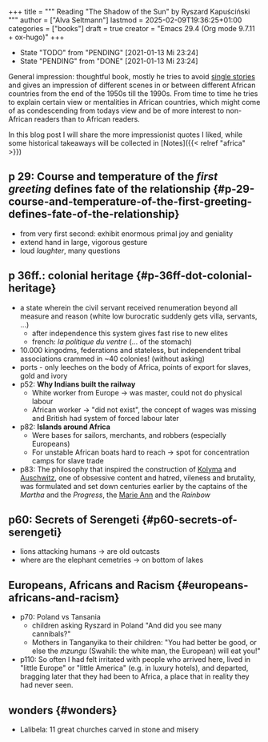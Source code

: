 +++
title = """
  Reading "The Shadow of the Sun" by Ryszard Kapuściński
  """
author = ["Alva Seltmann"]
lastmod = 2025-02-09T19:36:25+01:00
categories = ["books"]
draft = true
creator = "Emacs 29.4 (Org mode 9.7.11 + ox-hugo)"
+++

-   State "TODO"       from "PENDING"    <span class="timestamp-wrapper"><span class="timestamp">[2021-01-13 Mi 23:24]</span></span>
-   State "PENDING"    from "DONE"       <span class="timestamp-wrapper"><span class="timestamp">[2021-01-13 Mi 23:24]</span></span>

General impression: thoughtful book, mostly he tries to avoid [single stories](https://www.youtube.com/watch?v=D9Ihs241zeg) and
gives an impression of different scenes in or between different African
countries from the end of the 1950s till the 1990s. From time to time he tries
to explain certain view or mentalities in African countries, which might come of
as condescending from todays view and be of more interest to non-African readers
than to African readers.

<!--more-->

In this blog post I will share the more impressionist quotes I liked, while some
historical takeaways will be collected in [Notes]({{< relref "africa" >}})


## p 29: Course and temperature of the _first greeting_ defines fate of the relationship {#p-29-course-and-temperature-of-the-first-greeting-defines-fate-of-the-relationship}

-   from very first second: exhibit enormous primal joy and geniality
-   extend hand in large, vigorous gesture
-   loud _laughter_, many questions


## p 36ff.: colonial heritage {#p-36ff-dot-colonial-heritage}

-   a state wherein the civil servant received renumeration beyond all measure
    and reason (white low burocratic suddenly gets villa, servants, ...)
    -   after independence this system gives fast rise to new elites
    -   french: _la politique du ventre_ (... of the stomach)
-   10.000 kingodms, federations and stateless, but independent tribal
    associations crammed in ~40 colonies! (without asking)
-   ports - only leeches on the body of Africa, points of export for slaves,
    gold and ivory
-   p52: **Why Indians built the railway**
    -   White worker from Europe &rarr; was master, could not do physical labour
    -   African worker &rarr; "did not exist", the concept of wages was missing and
        British had system of forced labour later
-   p82: **Islands around Africa**
    -   Were bases for sailors, merchants, and robbers (especially Europeans)
    -   For unstable African boats hard to reach &rarr; spot for concentration camps
        for slave trade
-   p83: The philosophy that inspired the construction of [Kolyma](https://en.wikipedia.org/wiki/Kolyma_Tales) and [Auschwitz](https://en.wikipedia.org/wiki/Auschwitz_concentration_camp),
    one of obsessive content and hatred, vileness and brutality, was formulated
    and set down centuries earlier by the captains of the _Martha_ and the _Progress_,
    the [Marie Ann](https://en.wikipedia.org/wiki/Mary_Ann_(1772_ship)) and the _Rainbow_


## p60: Secrets of Serengeti {#p60-secrets-of-serengeti}

-   lions attacking humans &rarr; are old outcasts
-   where are the elephant cemetries &rarr; on bottom of lakes


## Europeans, Africans and Racism {#europeans-africans-and-racism}

-   p70: Poland vs Tansania
    -   children asking Ryszard in Poland "And did you see many cannibals?"
    -   Mothers in Tanganyika to their children: "You had better be good, or else
        the _mzungu_ (Swahili: the white man, the European) will eat you!"
-   p110: So often I had felt irritated with people who arrived here, lived in
    "little Europe" or "little America" (e.g. in luxury hotels), and departed,
    bragging later that they had been to Africa, a place that in reality they had
    never seen.


## wonders {#wonders}

-   Lalibela: 11 great churches carved in stone and misery
